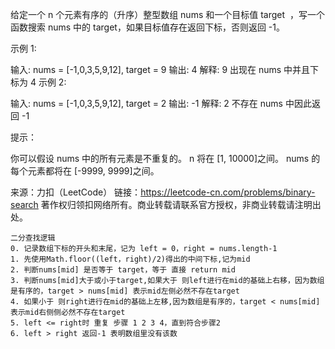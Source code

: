 给定一个 n 个元素有序的（升序）整型数组 nums 和一个目标值 target  ，写一个函数搜索 nums 中的 target，如果目标值存在返回下标，否则返回 -1。


示例 1:

输入: nums = [-1,0,3,5,9,12], target = 9
输出: 4
解释: 9 出现在 nums 中并且下标为 4
示例 2:

输入: nums = [-1,0,3,5,9,12], target = 2
输出: -1
解释: 2 不存在 nums 中因此返回 -1
 

提示：

你可以假设 nums 中的所有元素是不重复的。
n 将在 [1, 10000]之间。
nums 的每个元素都将在 [-9999, 9999]之间。

来源：力扣（LeetCode）
链接：https://leetcode-cn.com/problems/binary-search
著作权归领扣网络所有。商业转载请联系官方授权，非商业转载请注明出处。


```
二分查找逻辑
0. 记录数组下标的开头和末尾，记为 left = 0，right = nums.length-1
1. 先使用Math.floor((left，right)/2)得出的中间下标,记为mid
2. 判断nums[mid] 是否等于 target，等于 直接 return mid
3. 判断nums[mid]大于或小于target,如果大于 则left进行在mid的基础上右移，因为数组是有序的，target > nums[mid] 表示mid左侧必然不存在target
4. 如果小于 则right进行在mid的基础上左移,因为数组是有序的，target < nums[mid] 表示mid右侧侧必然不存在target
5. left <= right时 重复 步骤 1 2 3 4，直到符合步骤2
6. left > right 返回-1 表明数组里没有该数
```
